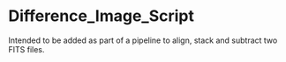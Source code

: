 # Difference_Image_Script
Intended to be added as part of a pipeline to align, stack and subtract two FITS files.
